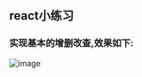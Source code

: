 ## react小练习
### 实现基本的增删改查,效果如下:
![image](https://user-images.githubusercontent.com/19280886/127728896-bf08a1a0-e34e-41e3-9c4c-760c2ed6835c.png)
